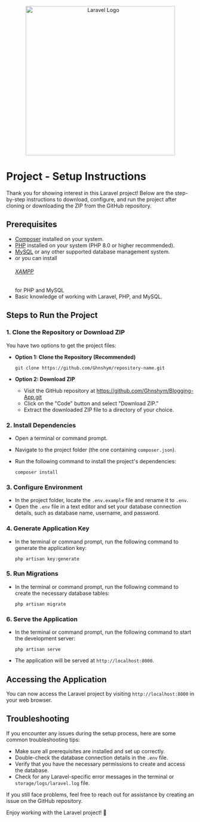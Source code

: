 <p align="center"><a href="https://laravel.com" target="_blank"><img src="https://raw.githubusercontent.com/laravel/art/master/logo-lockup/5%20SVG/2%20CMYK/1%20Full%20Color/laravel-logolockup-cmyk-red.svg" width="400" alt="Laravel Logo"></a></p>
<h1> Project - Setup Instructions</h1>

Thank you for showing interest in this Laravel project! Below are the step-by-step instructions to download, configure, and run the project after cloning or downloading the ZIP from the GitHub repository.

## Prerequisites

- [Composer](https://getcomposer.org/) installed on your system.
- [PHP](https://www.php.net/manual/en/install.php) installed on your system (PHP 8.0 or higher recommended).
- [MySQL](https://www.mysql.com/) or any other supported database management system.
- or you can install<h6><a href="https://www.apachefriends.org/download.html" > XAMPP </a></h6> for PHP and MySQL
- Basic knowledge of working with Laravel, PHP, and MySQL.

## Steps to Run the Project

### 1. Clone the Repository or Download ZIP

You have two options to get the project files:

- **Option 1: Clone the Repository (Recommended)**
  ```
  git clone https://github.com/Ghnshym/repository-name.git
  ```

- **Option 2: Download ZIP**
  - Visit the GitHub repository at https://github.com/Ghnshym/Blogging-App.git
  - Click on the "Code" button and select "Download ZIP."
  - Extract the downloaded ZIP file to a directory of your choice.

### 2. Install Dependencies

- Open a terminal or command prompt.
- Navigate to the project folder (the one containing `composer.json`).
- Run the following command to install the project's dependencies:

  ```
  composer install
  ```

### 3. Configure Environment

- In the project folder, locate the `.env.example` file and rename it to `.env`.
- Open the `.env` file in a text editor and set your database connection details, such as database name, username, and password.

### 4. Generate Application Key

- In the terminal or command prompt, run the following command to generate the application key:

  ```
  php artisan key:generate
  ```

### 5. Run Migrations

- In the terminal or command prompt, run the following command to create the necessary database tables:

  ```
  php artisan migrate
  ```

### 6. Serve the Application

- In the terminal or command prompt, run the following command to start the development server:

  ```
  php artisan serve
  ```

- The application will be served at `http://localhost:8000`.

## Accessing the Application

You can now access the Laravel project by visiting `http://localhost:8000` in your web browser.

## Troubleshooting

If you encounter any issues during the setup process, here are some common troubleshooting tips:

- Make sure all prerequisites are installed and set up correctly.
- Double-check the database connection details in the `.env` file.
- Verify that you have the necessary permissions to create and access the database.
- Check for any Laravel-specific error messages in the terminal or `storage/logs/laravel.log` file.

If you still face problems, feel free to reach out for assistance by creating an issue on the GitHub repository.

Enjoy working with the Laravel project! 🚀

